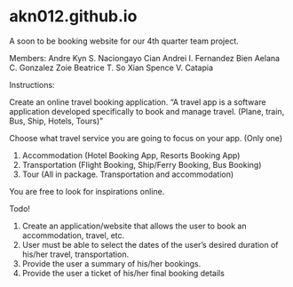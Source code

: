 # akn012.github.io

A soon to be booking website for our 4th quarter team project.

Members:
Andre Kyn S. Naciongayo
Cian Andrei I. Fernandez 
Bien Aelana C. Gonzalez
Zoie Beatrice T. So
Xian Spence V. Catapia

Instructions:

Create an online travel booking application. 
“A travel app is a software application developed 
specifically to book and manage travel. (Plane, train, Bus, Ship, Hotels, Tours)”

Choose what travel service you are going to focus on your app. (Only one)

  1. Accommodation (Hotel Booking App, Resorts Booking App)
  2. Transportation (Flight Booking, Ship/Ferry Booking, Bus Booking)
  3. Tour (All in package. Transportation and accommodation)
  
You are free to look for inspirations online.

Todo!

  1. Create an application/website that allows the user to book an accommodation, travel, etc.
  2. User must be able to select the dates of the user’s desired duration of his/her travel, transportation.
  3. Provide the user a summary of his/her bookings.
  4. Provide the user a ticket of his/her final booking details
